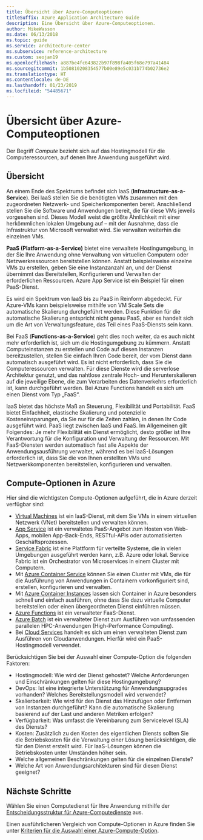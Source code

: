 ```yaml
---
title: Übersicht über Azure-Computeoptionen
titleSuffix: Azure Application Architecture Guide
description: Eine Übersicht über Azure-Computeoptionen.
author: MikeWasson
ms.date: 06/13/2018
ms.topic: guide
ms.service: architecture-center
ms.subservice: reference-architecture
ms.custom: seojan19
ms.openlocfilehash: a887be4fc643822b97f898fa405f68e797a41484
ms.sourcegitcommit: 1b50810208354577b00e89e5c031b774b02736e2
ms.translationtype: HT
ms.contentlocale: de-DE
ms.lasthandoff: 01/23/2019
ms.locfileid: "54485671"
---
```

# <a name="overview-of-azure-compute-options"></a>Übersicht über Azure-Computeoptionen

Der Begriff *Compute* bezieht sich auf das Hostingmodell für die Computeressourcen, auf denen Ihre Anwendung ausgeführt wird.

## <a name="overview"></a>Übersicht

An einem Ende des Spektrums befindet sich IaaS (**Infrastructure-as-a-Service**). Bei IaaS stellen Sie die benötigten VMs zusammen mit den zugeordneten Netzwerk- und Speicherkomponenten bereit. Anschließend stellen Sie die Software und Anwendungen bereit, die für diese VMs jeweils vorgesehen sind. Dieses Modell weist die größte Ähnlichkeit mit einer herkömmlichen lokalen Umgebung auf – mit der Ausnahme, dass die Infrastruktur von Microsoft verwaltet wird. Sie verwalten weiterhin die einzelnen VMs.

**PaaS (Platform-as-a-Service)** bietet eine verwaltete Hostingumgebung, in der Sie Ihre Anwendung ohne Verwaltung von virtuellen Computern oder Netzwerkressourcen bereitstellen können. Anstatt beispielsweise einzelne VMs zu erstellen, geben Sie eine Instanzanzahl an, und der Dienst übernimmt das Bereitstellen, Konfigurieren und Verwalten der erforderlichen Ressourcen. Azure App Service ist ein Beispiel für einen PaaS-Dienst.

Es wird ein Spektrum von IaaS bis zu PaaS in Reinform abgedeckt. Für Azure-VMs kann beispielsweise mithilfe von VM Scale Sets die automatische Skalierung durchgeführt werden. Diese Funktion für die automatische Skalierung entspricht nicht genau PaaS, aber es handelt sich um die Art von Verwaltungsfeature, das Teil eines PaaS-Diensts sein kann.

Bei FaaS (**Functions-as-a-Service**) geht dies noch weiter, da es auch nicht mehr erforderlich ist, sich um die Hostingumgebung zu kümmern. Anstatt Computeinstanzen zu erstellen und Code auf diesen Instanzen bereitzustellen, stellen Sie einfach Ihren Code bereit, der vom Dienst dann automatisch ausgeführt wird. Es ist nicht erforderlich, dass Sie die Computeressourcen verwalten. Für diese Dienste wird die serverlose Architektur genutzt, und das nahtlose zentrale Hoch- und Herunterskalieren auf die jeweilige Ebene, die zum Verarbeiten des Datenverkehrs erforderlich ist, kann durchgeführt werden. Bei Azure Functions handelt es sich um einen Dienst vom Typ „FaaS“.

IaaS bietet das höchste Maß an Steuerung, Flexibilität und Portabilität. FaaS bietet Einfachheit, elastische Skalierung und potenzielle Kosteneinsparungen, da Sie nur für die Zeiten zahlen, in denen Ihr Code ausgeführt wird. PaaS liegt zwischen IaaS und FaaS. Im Allgemeinen gilt Folgendes: Je mehr Flexibilität ein Dienst ermöglicht, desto größer ist Ihre Verantwortung für die Konfiguration und Verwaltung der Ressourcen. Mit FaaS-Diensten werden automatisch fast alle Aspekte der Anwendungsausführung verwaltet, während es bei IaaS-Lösungen erforderlich ist, dass Sie die von Ihnen erstellten VMs und Netzwerkkomponenten bereitstellen, konfigurieren und verwalten.

## <a name="azure-compute-options"></a>Compute-Optionen in Azure

Hier sind die wichtigsten Compute-Optionen aufgeführt, die in Azure derzeit verfügbar sind:

- [Virtual Machines](/azure/virtual-machines/) ist ein IaaS-Dienst, mit dem Sie VMs in einem virtuellen Netzwerk (VNet) bereitstellen und verwalten können.
- [App Service](/azure/app-service/app-service-value-prop-what-is) ist ein verwaltetes PaaS-Angebot zum Hosten von Web-Apps, mobilen App-Back-Ends, RESTful-APIs oder automatisierten Geschäftsprozessen.
- [Service Fabric](/azure/service-fabric/service-fabric-overview) ist eine Plattform für verteilte Systeme, die in vielen Umgebungen ausgeführt werden kann, z.B. Azure oder lokal. Service Fabric ist ein Orchestrator von Microservices in einem Cluster mit Computern.
- Mit [Azure Container Service](/azure/container-service/container-service-intro) können Sie einen Cluster mit VMs, die für die Ausführung von Anwendungen in Containern vorkonfiguriert sind, erstellen, konfigurieren und verwalten.
- Mit [Azure Container Instances](/azure/container-instances/container-instances-overview) lassen sich Container in Azure besonders schnell und einfach ausführen, ohne dass Sie dazu virtuelle Computer bereitstellen oder einen übergeordneten Dienst einführen müssen.
- [Azure Functions](/azure/azure-functions/functions-overview) ist ein verwalteter FaaS-Dienst.
- [Azure Batch](/azure/batch/batch-technical-overview) ist ein verwalteter Dienst zum Ausführen von umfassenden parallelen HPC-Anwendungen (High-Performance Computing).
- Bei [Cloud Services](/azure/cloud-services/cloud-services-choose-me) handelt es sich um einen verwalteten Dienst zum Ausführen von Cloudanwendungen. Hierfür wird ein PaaS-Hostingmodell verwendet.

Berücksichtigen Sie bei der Auswahl einer Compute-Option die folgenden Faktoren:

- Hostingmodell: Wie wird der Dienst gehostet? Welche Anforderungen und Einschränkungen gelten für diese Hostingumgebung?
- DevOps: Ist eine integrierte Unterstützung für Anwendungsupgrades vorhanden? Welches Bereitstellungsmodell wird verwendet?
- Skalierbarkeit: Wie wird für den Dienst das Hinzufügen oder Entfernen von Instanzen durchgeführt? Kann die automatische Skalierung basierend auf der Last und anderen Metriken erfolgen?
- Verfügbarkeit: Was umfasst die Vereinbarung zum Servicelevel (SLA) des Diensts?
- Kosten: Zusätzlich zu den Kosten des eigentlichen Diensts sollten Sie die Betriebskosten für die Verwaltung einer Lösung berücksichtigen, die für den Dienst erstellt wird. Für IaaS-Lösungen können die Betriebskosten unter Umständen höher sein.
- Welche allgemeinen Beschränkungen gelten für die einzelnen Dienste?
- Welche Art von Anwendungsarchitekturen sind für diesen Dienst geeignet?

## <a name="next-steps"></a>Nächste Schritte

Wählen Sie einen Computedienst für Ihre Anwendung mithilfe der [Entscheidungsstruktur für Azure-Computedienste](./compute-decision-tree.md) aus.

Einen ausführlicheren Vergleich von Compute-Optionen in Azure finden Sie unter [Kriterien für die Auswahl einer Azure-Compute-Option](./compute-comparison.md).
